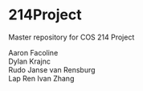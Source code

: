 # 214Project
Master repository for COS 214 Project

Aaron Facoline<Br>
Dylan Krajnc<Br>
Rudo Janse van Rensburg<Br>
Lap Ren Ivan Zhang<Br>